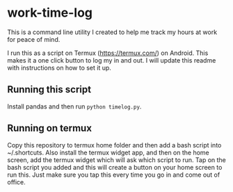 # work-time-log
This is a command line utility I created to help me track my hours at work for peace of mind.

I run this as a script on Termux (https://termux.com/) on Android. This makes it a one click button to log my in and out. I will update this readme with instructions on how to set it up.

## Running this script
Install pandas and then run `python timelog.py`.

## Running on termux
Copy this repository to termux home folder and then add a bash script into ~/.shortcuts. Also install the termux widget app, and then on the home screen, add the termux widget which will ask which script to run. Tap on the bash script you added and this will create a button on your home screen to run this. Just make sure you tap this every time you go in and come out of office.